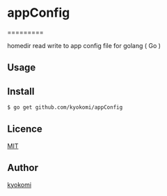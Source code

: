 # appConfig

=========

homedir read write to app config file for golang ( Go )

## Usage

## Install

```sh
$ go get github.com/kyokomi/appConfig
```

## Licence

[MIT](https:/github.com/kyokomi/appConfig/blob/master/LICENCE)

## Author

[kyokomi](github.com/kyokomi)
